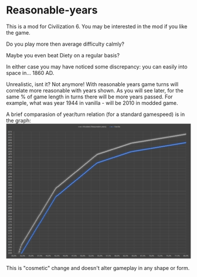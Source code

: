 # Reasonable-years
This is a mod for Civilization 6. You may be interested in the mod if you like the game.

Do you play more then average difficulty calmly?

Maybe you even beat Diety on a regular basis?

In either case you may have noticed some discrepancy: you can easily into space in... 1860 AD.

Unrealistic, isnt it? Not anymore!
With reasonable years game turns will correlate more reasonable with years shown.
As you will see later, for the same % of game length in turns there will be more years passed.
For example, what was year 1944 in vanilla - will be 2010 in modded game.

A brief comparasion of year/turn relation (for a standard gamespeed) is in the graph:
![](graph.bmp)

This is "cosmetic" change and doesn't alter gameplay in any shape or form.
